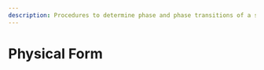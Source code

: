 ```yaml
---
description: Procedures to determine phase and phase transitions of a substance
---
```


# Physical Form

